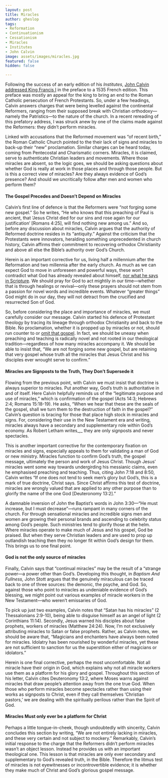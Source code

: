 ```yaml
---
layout: post
title: Miracles
author: gheslop
tags:
- Reformation
- Continuationism
- Cessationism
- Miracles
- Institutes
- John Calvin
image: assets/images/miracles.jpg
featured: false
hidden: false

---
```

Following the success of an early edition of his _Institutes_, [John Calvin addressed King Francis I](https://reformed.org/master/index.html?mainframe=/books/institutes/totheking.html "Preface (full text)") in the preface to a 1535 French edition. This preface was mostly an appeal for the king to bring an end to the Roman Catholic persecution of French Protestants. So, under a few headings, Calvin answers charges that were being levelled against the continental Reformers, ranging from their supposed break with Christian orthodoxy—namely the Patristics—to the nature of the church. In a recent rereading of this prefatory address, I was struck anew by one of the claims made against the Reformers: they didn’t perform miracles.

Linked with accusations that the Reformed movement was “of recent birth,” the Roman Catholic Church pointed to the their lack of signs and miracles to back-up their “new” proclamation. Similar charges can be heard today, coming from Pentecostal and Charismatic corners. Miracles, it is claimed, serve to authenticate Christian leaders and movements. Where those miracles are absent, so the logic goes, we should be asking questions about whether God is really at work in those places and through those people. But is this a correct view of miracles? Are they always evidence of God’s presence? And should we uncritically follow after men and women who perform them?

#### The Gospel Precedes and Doesn’t Depend on Miracles

Calvin’s first line of defence is that the Reformers were “not forging some new gospel.” So he writes, “He who knows that this preaching of Paul is ancient, that ‘Jesus Christ died for our sins and rose again for our justification’ \[Romans 4:25\], will find nothing new among us.” And so, before any discussion about miracles, Calvin argues that the authority of Reformed doctrine resides in its “antiquity.” Against the criticism that the Protestants were innovators, heralding something unprecedented in church history, Calvin affirms their commitment to recovering orthodox Christianity and above all else the Bible’s authority over God’s Church.

Herein is an important corrective for us, living half a millennium after the Reformation and two millennia after the early church. As much as we can expect God to move in unforeseen and powerful ways, these won’t contradict what God has already revealed about himself, [nor what he says in Scripture](https://rekindle.co.za/content/john-calvin-on-scripture-the-letter-killeth/ '"The letter killeth"'). We should pray for God to act mightily in our time—whether that is through healings or revival—only these prayers should not stem from a passion for novel words and incredible events. Whatever “greater things” God might do in our day, they will not detract from the crucified and resurrected Son of God.

So, before considering the place and importance of miracles, we must carefully consider our message. Calvin started his defence of Protestant theology by tracing its lineage through orthodox Christianity and back to the Bible. No proclamation, whether it is propped up by miracles or not, should run counter to or [omit that gospel](https://rekindle.co.za/content/galatians-the-lords-anointed-may-be-accursed/ "The Lord's Anointed versus God's Authority"). In fact, we should be uneasy when preaching and teaching is radically novel and not rooted in our theological tradition—regardless of how many miracles accompany it. We should be able to insist that, “We are not forging some new gospel, but are retaining that very gospel whose truth all the miracles that Jesus Christ and his disciples ever wrought serve to confirm.”

#### Miracles are Signposts to the Truth, They Don’t Supersede it

Flowing from the previous point, with Calvin we must insist that doctrine is always superior to miracles. Put another way, God’s truth is authoritative in and of itself. Here Calvin helpfully reminds us of the “legitimate purpose and use of miracles,” which is confirmation of the gospel (Acts 14:3; Hebrews 2:4; Romans 15:18-19). He asks, “When we hear that these are the seals of the gospel, shall we turn them to the destruction of faith in the gospel?” Calvin’s question is bracing for those that place high stock in miracles and signs. For, considering their use in the New Testament era and writing, miracles always have a secondary and supplementary role within God’s economy. As Robert Letham writes_,_ they are only signposts and never spectacles.

This is another important corrective for the contemporary fixation on miracles and signs, especially appeals to them for validating a man of God or new ministry. Miracles function to confirm God’s truth, the gospel message, ultimately the person and work of Jesus Christ. Though Jesus’ miracles went some way towards undergirding his messianic claims, even he emphasised preaching and teaching. Thus, citing John 7:18 and 8:50, Calvin writes “If one does not tend to seek men’s glory but God’s, this is a mark of true doctrine, Christ says. Since Christ affirms this test of doctrine, miracles are wrongly valued that are applied to any other purpose than to glorify the name of the one God \[Deuteronomy 13:2\].”

A damnable inversion of John the Baptist’s words in John 3:30—“He must increase, but I must decrease”—runs rampant in many corners of the church. For through sensational miracles and incredible signs men and women are growing their personal brands and ascending to celebrity status among God’s people. Such ministries tend to glorify those at the helm. Where miracles operate to make much of Jesus and his gospel, God be praised. But when they serve Christian leaders and are used to prop up outlandish teaching then they no longer fit within God’s design for them. This brings us to one final point.

#### God is not the only source of miracles

Finally, Calvin says that “continual miracles” may be the result of a “strange power—a power other than God’s. Developing this thought, in _Baptism And Fullness,_ John Stott argues that the genuinely miraculous can be traced back to one of three sources: the demonic, the psyche, and God. So, against those who point to miracles as undeniable evidence of God’s blessing, we might point out various examples of miracle workers in the New Testament—who weren’t emissaries of God.

To pick up just two examples, Calvin notes that “Satan has his miracles” (2 Thessalonians 2:9-10), being able to disguise himself as an angel of light (2 Corinthians 11:14). Secondly, Jesus warned his disciples about false prophets, workers of miracles (Matthew 24:24). Now, I’m not exclusively attributing miracles to Satan or false prophets. Rather, as Calvin notes, we should be aware that, “Magicians and enchanters have always been noted for miracles. Idolatry has been nourished by wonderful miracles, yet these are not sufficient to sanction for us the superstition either of magicians or idolators.”

Herein is one final corrective, perhaps the most uncomfortable. Not all miracle have their origin in God, which explains why not all miracle workers use them as a platform for his glory and gospel. Throughout this section of his letter, Calvin cites Deuteronomy 13:2, where Moses warns against miracles that draw people’s attention away from the one true God. When those who perform miracles become spectacles rather than using their works as signposts to Christ, even if they call themselves ‘Christian pastors,’ we are dealing with the spiritually perilous rather than the Spirit of God.

#### Miracles Must only ever be a platform for Christ

Perhaps a little tongue-in-cheek, though undoubtedly with sincerity, Calvin concludes this section by writing, “We are not entirely lacking in miracles, and these very certain and not subject to mockery.” Remarkably, Calvin’s initial response to the charge that the Reformers didn’t perform miracles wasn’t an object lesson. Instead he provides us with an important theological one. This lesson is that miracles are only ever secondary and supplementary to God’s revealed truth, in the Bible. Therefore the litmus test of miracles is not eyewitnesses or incontrovertible evidence; it is whether they make much of Christ and God’s glorious gospel message.